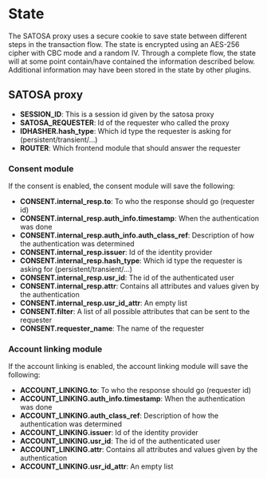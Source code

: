 # State

The SATOSA proxy uses a secure cookie to save state between different steps in
the transaction flow. The state is encrypted using an AES-256 cipher with
CBC mode and a random IV.
Through a complete flow, the state will at some point contain/have contained
the information described below. Additional information may have been stored
in the state by other plugins.

## SATOSA proxy

* **SESSION_ID**: This is a session id given by the satosa proxy
* **SATOSA_REQUESTER**: Id of the requester who called the proxy
* **IDHASHER.hash_type**: Which id type the requester is asking for (persistent/transient/...)
* **ROUTER**: Which frontend module that should answer the requester

### Consent module

If the consent is enabled, the consent module will save the following:

* **CONSENT.internal_resp.to**: To who the response should go (requester id)
* **CONSENT.internal_resp.auth_info.timestamp**: When the authentication was done
* **CONSENT.internal_resp.auth_info.auth_class_ref**: Description of how the authentication was determined
* **CONSENT.internal_resp.issuer**: Id of the identity provider
* **CONSENT.internal_resp.hash_type**: Which id type the requester is asking for (persistent/transient/...)  
* **CONSENT.internal_resp.usr_id**: The id of the authenticated user
* **CONSENT.internal_resp.attr**: Contains all attributes and values given by the authentication
* **CONSENT.internal_resp.usr_id_attr**: An empty list
* **CONSENT.filter**: A list of all possible attributes that can be sent to the requester
* **CONSENT.requester_name**: The name of the requester

### Account linking module

If the account linking is enabled, the account linking module will save the following:

* **ACCOUNT_LINKING.to**: To who the response should go (requester id)
* **ACCOUNT_LINKING.auth_info.timestamp**: When the authentication was done
* **ACCOUNT_LINKING.auth_class_ref**: Description of how the authentication was determined
* **ACCOUNT_LINKING.issuer**: Id of the identity provider
* **ACCOUNT_LINKING.usr_id**: The id of the authenticated user
* **ACCOUNT_LINKING.attr**: Contains all attributes and values given by the authentication
* **ACCOUNT_LINKING.usr_id_attr**: An empty list
